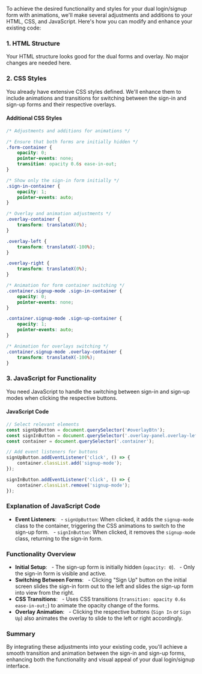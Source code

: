 To achieve the desired functionality and styles for your dual login/signup form with animations, we'll make several adjustments and additions to your HTML, CSS, and JavaScript. Here's how you can modify and enhance your existing code:

### 1. HTML Structure
Your HTML structure looks good for the dual forms and overlay. No major changes are needed here.

### 2. CSS Styles
You already have extensive CSS styles defined. We'll enhance them to include animations and transitions for switching between the sign-in and sign-up forms and their respective overlays.

#### Additional CSS Styles

```css
/* Adjustments and additions for animations */

/* Ensure that both forms are initially hidden */
.form-container {
    opacity: 0;
    pointer-events: none;
    transition: opacity 0.6s ease-in-out;
}

/* Show only the sign-in form initially */
.sign-in-container {
    opacity: 1;
    pointer-events: auto;
}

/* Overlay and animation adjustments */
.overlay-container {
    transform: translateX(0%);
}

.overlay-left {
    transform: translateX(-100%);
}

.overlay-right {
    transform: translateX(0%);
}

/* Animation for form container switching */
.container.signup-mode .sign-in-container {
    opacity: 0;
    pointer-events: none;
}

.container.signup-mode .sign-up-container {
    opacity: 1;
    pointer-events: auto;
}

/* Animation for overlays switching */
.container.signup-mode .overlay-container {
    transform: translateX(-100%);
}
```

### 3. JavaScript for Functionality
You need JavaScript to handle the switching between sign-in and sign-up modes when clicking the respective buttons.

#### JavaScript Code

```javascript
// Select relevant elements
const signUpButton = document.querySelector('#overlayBtn');
const signInButton = document.querySelector('.overlay-panel.overlay-left button');
const container = document.querySelector('.container');

// Add event listeners for buttons
signUpButton.addEventListener('click', () => {
    container.classList.add('signup-mode');
});

signInButton.addEventListener('click', () => {
    container.classList.remove('signup-mode');
});
```

### Explanation of JavaScript Code

- **Event Listeners**: 
  - `signUpButton`: When clicked, it adds the `signup-mode` class to the container, triggering the CSS animations to switch to the sign-up form.
  - `signInButton`: When clicked, it removes the `signup-mode` class, returning to the sign-in form.

### Functionality Overview
- **Initial Setup**: 
  - The sign-up form is initially hidden (`opacity: 0`).
  - Only the sign-in form is visible and active.
  
- **Switching Between Forms**: 
  - Clicking "Sign Up" button on the initial screen slides the sign-in form out to the left and slides the sign-up form into view from the right.
  
- **CSS Transitions**: 
  - Uses CSS transitions (`transition: opacity 0.6s ease-in-out;`) to animate the opacity change of the forms.
  
- **Overlay Animation**: 
  - Clicking the respective buttons (`Sign In` or `Sign Up`) also animates the overlay to slide to the left or right accordingly.

### Summary
By integrating these adjustments into your existing code, you'll achieve a smooth transition and animation between the sign-in and sign-up forms, enhancing both the functionality and visual appeal of your dual login/signup interface.
